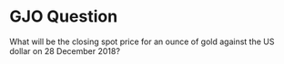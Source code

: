 GJO Question
============

What will be the closing spot price for an ounce of gold against the US dollar on 28 December 2018?